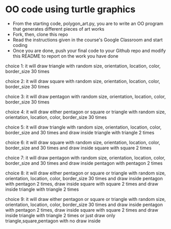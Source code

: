 # OO code using turtle graphics
- From the starting code, polygon_art.py, you are to write an OO program that generates different pieces of art works
- Fork, then, clone this repo
- Read the instructions given in the course's Google Classroom and start coding
- Once you are done, push your final code to your Github repo and modify this README to report on the work you have done

choice 1: it will draw triangle with random  size, orientation, location, color, border_size 30 times

choice 2: it will draw square with random  size, orientation, location, color, border_size 30 times

choice 3: it will draw pentagon with random  size, orientation, location, color, border_size 30 times

choice 4: it will draw either pentagon or square or triangle with random  size, orientation, location, color, border_size 30 times

choice 5: it will draw triangle with random size, orientation, location, color, border_size and 30 times and draw inside triangle with triangle 2 times

choice 6: it will draw square with random size, orientation, location, color, border_size and 30 times and draw inside square with square 2 times

choice 7: it will draw pentagon with random size, orientation, location, color, border_size and 30 times and draw inside pentagon with pentagon 2 times

choice 8: it will draw either pentagon or square or triangle with random  size, orientation, location, color, border_size 30 times and draw inside pentagon with 
pentagon 2 times, draw inside square with square 2 times and draw inside triangle with triangle 2 times

choice 9: it will draw either pentagon or square or triangle with random  size, orientation, location, color, border_size 30 times and draw inside pentagon with pentagon 2 times, draw inside square with square 2 times and draw inside triangle with triangle 2 times or just draw only triangle,square,pentagon with no draw inside 






